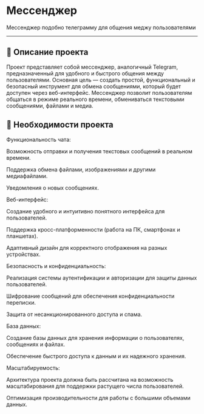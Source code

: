 # Мессенджер

Мессенджер подобно телеграмму для общения меджу пользователями

---

## 📖 Описание проекта

  Проект представляет собой мессенджер, аналогичный Telegram, предназначенный для удобного и быстрого общения между пользователями. Основная цель — создать простой, функциональный и безопасный инструмент для обмена сообщениями, который будет доступен через веб-интерфейс. Мессенджер позволит пользователям общаться в режиме реального времени, обмениваться текстовыми сообщениями, файлами и медиа.

## 🧾 Необходимости проекта

  Функциональность чата:

  Возможность отправки и получения текстовых сообщений в реальном времени.
  
  Поддержка обмена файлами, изображениями и другими медиафайлами.
  
  Уведомления о новых сообщениях.
  
  Веб-интерфейс:
  
  Создание удобного и интуитивно понятного интерфейса для пользователей.
  
  Поддержка кросс-платформенности (работа на ПК, смартфонах и планшетах).
  
  Адаптивный дизайн для корректного отображения на разных устройствах.
  
  Безопасность и конфиденциальность:
  
  Реализация системы аутентификации и авторизации для защиты данных пользователей.
  
  Шифрование сообщений для обеспечения конфиденциальности переписки.
  
  Защита от несанкционированного доступа и спама.
  
  База данных:
  
  Создание базы данных для хранения информации о пользователях, сообщениях и файлах.
  
  Обеспечение быстрого доступа к данным и их надежного хранения.
  
  Масштабируемость:
  
  Архитектура проекта должна быть рассчитана на возможность масштабирования для поддержки растущего числа пользователей.
  
  Оптимизация производительности для работы с большими объемами данных.
